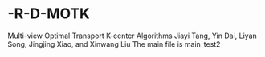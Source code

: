 # -R-D-MOTK
Multi-view Optimal Transport K-center Algorithms
Jiayi Tang, Yin Dai, Liyan Song, Jingjing Xiao, and Xinwang Liu
The main file is main_test2

